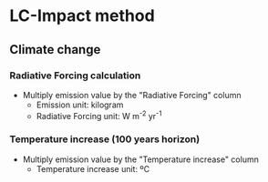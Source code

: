 # LC-Impact method
## Climate change
### Radiative Forcing calculation
- Multiply emission value by the "Radiative Forcing" column
  - Emission unit: kilogram
  - Radiative Forcing unit: W m<sup>-2</sup> yr<sup>-1</sup>
  
### Temperature increase (100 years horizon)
- Multiply emission value by the "Temperature increase" column
  - Temperature increase unit: ºC
